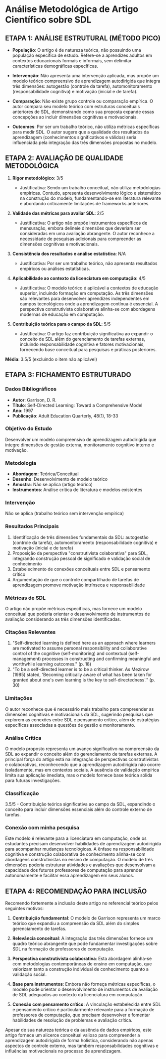 # Análise Metodológica de Artigo Científico sobre SDL

## ETAPA 1: ANÁLISE ESTRUTURAL (MÉTODO PICO)

- **População**: O artigo é de natureza teórica, não possuindo uma população específica de estudo. Refere-se a aprendizes adultos em contextos educacionais formais e informais, sem delimitar características demográficas específicas.

- **Intervenção**: Não apresenta uma intervenção aplicada, mas propõe um modelo teórico compreensivo de aprendizagem autodirigida que integra três dimensões: autogestão (controle da tarefa), automonitoramento (responsabilidade cognitiva) e motivação (inicial e de tarefa).

- **Comparação**: Não existe grupo controle ou comparação empírica. O autor compara seu modelo teórico com estruturas conceituais anteriores de SDL, demonstrando como sua proposta expande essas concepções ao incluir dimensões cognitivas e motivacionais.

- **Outcomes**: Por ser um trabalho teórico, não utiliza métricas específicas para medir SDL. O autor sugere que a qualidade dos resultados da aprendizagem (conhecimentos significativos e válidos) seria influenciada pela integração das três dimensões propostas no modelo.

## ETAPA 2: AVALIAÇÃO DE QUALIDADE METODOLÓGICA

1. **Rigor metodológico**: 3/5
   - Justificativa: Sendo um trabalho conceitual, não utiliza metodologias empíricas. Contudo, apresenta desenvolvimento lógico e sistemático na construção do modelo, fundamentando-se em literatura relevante e abordando criticamente limitações de frameworks anteriores.

2. **Validade das métricas para avaliar SDL**: 2/5
   - Justificativa: O artigo não propõe instrumentos específicos de mensuração, embora delineie dimensões que deveriam ser consideradas em uma avaliação abrangente. O autor reconhece a necessidade de pesquisas adicionais para compreender as dimensões cognitivas e motivacionais.

3. **Consistência dos resultados e análise estatística**: N/A
   - Justificativa: Por ser um trabalho teórico, não apresenta resultados empíricos ou análises estatísticas.

4. **Aplicabilidade ao contexto da licenciatura em computação**: 4/5
   - Justificativa: O modelo teórico é aplicável a contextos de educação superior, incluindo formação em computação. As três dimensões são relevantes para desenvolver aprendizes independentes em campos tecnológicos onde a aprendizagem contínua é essencial. A perspectiva construtivista colaborativa alinha-se com abordagens modernas de educação em computação.

5. **Contribuição teórica para o campo da SDL**: 5/5
   - Justificativa: O artigo faz contribuição significativa ao expandir o conceito de SDL além do gerenciamento de tarefas externas, incluindo responsabilidade cognitiva e fatores motivacionais, fornecendo base conceitual para pesquisas e práticas posteriores.

**Média**: 3.5/5 (excluindo o item não aplicável)

## ETAPA 3: FICHAMENTO ESTRUTURADO

### Dados Bibliográficos
- **Autor**: Garrison, D. R.
- **Título**: Self-Directed Learning: Toward a Comprehensive Model
- **Ano**: 1997
- **Publicação**: Adult Education Quarterly, 48(1), 18-33

### Objetivo do Estudo
Desenvolver um modelo compreensivo de aprendizagem autodirigida que integre dimensões de gestão externa, monitoramento cognitivo interno e motivação.

### Metodologia
- **Abordagem**: Teórica/Conceitual
- **Desenho**: Desenvolvimento de modelo teórico
- **Amostra**: Não se aplica (artigo teórico)
- **Instrumentos**: Análise crítica de literatura e modelos existentes

### Intervenção
Não se aplica (trabalho teórico sem intervenção empírica)

### Resultados Principais
1. Identificação de três dimensões fundamentais da SDL: autogestão (controle da tarefa), automonitoramento (responsabilidade cognitiva) e motivação (inicial e de tarefa)
2. Proposição da perspectiva "construtivista colaborativa" para SDL, integrando construção pessoal de significado e validação social de conhecimento
3. Estabelecimento de conexões conceituais entre SDL e pensamento crítico
4. Argumentação de que o controle compartilhado de tarefas de aprendizagem promove motivação intrínseca e responsabilidade

### Métricas de SDL
O artigo não propõe métricas específicas, mas fornece um modelo conceitual que poderia orientar o desenvolvimento de instrumentos de avaliação considerando as três dimensões identificadas.

### Citações Relevantes
1. "Self-directed learning is defined here as an approach where learners are motivated to assume personal responsibility and collaborative control of the cognitive (self-monitoring) and contextual (self-management) processes in constructing and confirming meaningful and worthwhile learning outcomes." (p. 18)
2. "To be a self-directed learner is to be a critical thinker. As Mezirow (1985) stated, 'Becoming critically aware of what has been taken for granted about one's own learning is the key to self-directedness'." (p. 30)

### Limitações
O autor reconhece que é necessário mais trabalho para compreender as dimensões cognitivas e motivacionais da SDL, sugerindo pesquisas que explorem as conexões entre SDL e pensamento crítico, além de estratégias específicas associadas a questões de gestão e monitoramento.

### Análise Crítica
O modelo proposto representa um avanço significativo na compreensão da SDL ao expandir o conceito além do gerenciamento de tarefas externas. A principal força do artigo está na integração de perspectivas construtivistas e colaborativas, reconhecendo que a aprendizagem autodirigida não ocorre isoladamente, mas em contextos sociais. A ausência de validação empírica limita sua aplicação imediata, mas o modelo fornece base teórica sólida para futuras investigações.

### Classificação
3.5/5 - Contribuição teórica significativa ao campo da SDL, expandindo o conceito para incluir dimensões essenciais além do controle externo de tarefas.

### Conexão com minha pesquisa
Este modelo é relevante para a licenciatura em computação, onde os estudantes precisam desenvolver habilidades de aprendizagem autodirigida para acompanhar mudanças tecnológicas. A ênfase na responsabilidade cognitiva e construção colaborativa de conhecimento alinha-se com abordagens construtivistas no ensino de computação. O modelo de três dimensões poderia estruturar atividades e avaliações que desenvolvam a capacidade dos futuros professores de computação para aprender autonomamente e facilitar essa aprendizagem em seus alunos.

## ETAPA 4: RECOMENDAÇÃO PARA INCLUSÃO

Recomendo fortemente a inclusão deste artigo no referencial teórico pelos seguintes motivos:

1. **Contribuição fundamental**: O modelo de Garrison representa um marco teórico que expandiu a compreensão da SDL além do simples gerenciamento de tarefas.

2. **Relevância conceitual**: A integração das três dimensões fornece um quadro teórico abrangente que pode fundamentar investigações sobre SDL na formação de professores de computação.

3. **Perspectiva construtivista colaborativa**: Esta abordagem alinha-se com metodologias contemporâneas de ensino em computação, que valorizam tanto a construção individual de conhecimento quanto a validação social.

4. **Base para instrumentos**: Embora não forneça métricas específicas, o modelo pode orientar o desenvolvimento de instrumentos de avaliação de SDL adequados ao contexto da licenciatura em computação.

5. **Conexão com pensamento crítico**: A vinculação estabelecida entre SDL e pensamento crítico é particularmente relevante para a formação de professores de computação, que precisam desenvolver e fomentar habilidades de resolução de problemas e avaliação crítica.

Apesar de sua natureza teórica e da ausência de dados empíricos, este artigo fornece um alicerce conceitual valioso para compreender a aprendizagem autodirigida de forma holística, considerando não apenas aspectos de controle externo, mas também responsabilidades cognitivas e influências motivacionais no processo de aprendizagem.